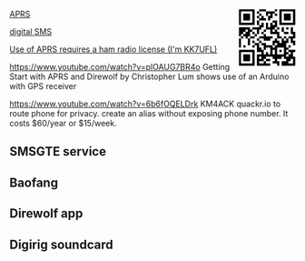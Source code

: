
<a target="_blank" href="https://bomonike.github.io/aprs"><img align="right" width="100" height="100" alt="aprs.png" src="https://github.com/bomonike/bomonike.github.io/blob/master/images/aprs.png?raw=true" />

APRS

digital SMS

Use of APRS requires a ham radio license (I'm KK7UFL)

https://www.youtube.com/watch?v=plOAUG7BR4o
Getting Start with APRS and Direwolf
by Christopher Lum
shows use of an Arduino with GPS receiver

https://www.youtube.com/watch?v=6b6fOQELDrk
KM4ACK
quackr.io to route phone for privacy.
create an alias without exposing phone number.
It costs $60/year or $15/week.

## SMSGTE service

## Baofang

## Direwolf app

## Digirig soundcard